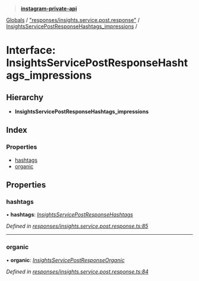 > **[instagram-private-api](../README.md)**

[Globals](../README.md) / ["responses/insights.service.post.response"](../modules/_responses_insights_service_post_response_.md) / [InsightsServicePostResponseHashtags_impressions](_responses_insights_service_post_response_.insightsservicepostresponsehashtags_impressions.md) /

# Interface: InsightsServicePostResponseHashtags_impressions

## Hierarchy

* **InsightsServicePostResponseHashtags_impressions**

## Index

### Properties

* [hashtags](_responses_insights_service_post_response_.insightsservicepostresponsehashtags_impressions.md#hashtags)
* [organic](_responses_insights_service_post_response_.insightsservicepostresponsehashtags_impressions.md#organic)

## Properties

###  hashtags

• **hashtags**: *[InsightsServicePostResponseHashtags](_responses_insights_service_post_response_.insightsservicepostresponsehashtags.md)*

*Defined in [responses/insights.service.post.response.ts:85](https://github.com/dilame/instagram-private-api/blob/e9c516c/src/responses/insights.service.post.response.ts#L85)*

___

###  organic

• **organic**: *[InsightsServicePostResponseOrganic](_responses_insights_service_post_response_.insightsservicepostresponseorganic.md)*

*Defined in [responses/insights.service.post.response.ts:84](https://github.com/dilame/instagram-private-api/blob/e9c516c/src/responses/insights.service.post.response.ts#L84)*